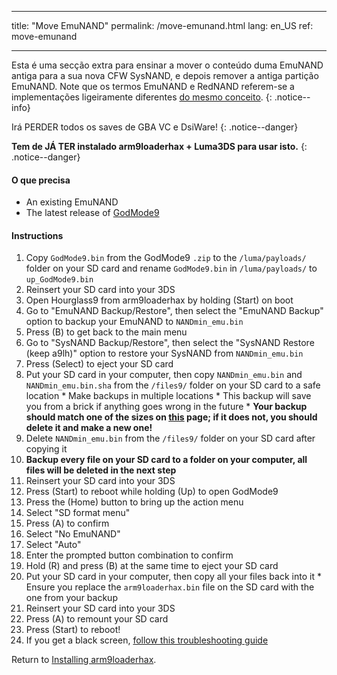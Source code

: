* * *

title: "Move EmuNAND" permalink: /move-emunand.html lang: en_US ref: move-emunand

* * *

Esta é uma secção extra para ensinar a mover o conteúdo duma EmuNAND antiga para a sua nova CFW SysNAND, e depois remover a antiga partição EmuNAND. Note que os termos EmuNAND e RedNAND referem-se a implementações ligeiramente diferentes [do mesmo conceito](http://3dbrew.org/wiki/NAND_Redirection). {: .notice--info}

Irá PERDER todos os saves de GBA VC e DsiWare! {: .notice--danger}

**Tem de JÁ TER instalado arm9loaderhax + Luma3DS para usar isto.** {: .notice--danger}

#### O que precisa

* An existing EmuNAND
* The latest release of [GodMode9](https://github.com/d0k3/GodMode9/releases/latest)

#### Instructions

  1. Copy `GodMode9.bin` from the GodMode9 `.zip` to the `/luma/payloads/` folder on your SD card and rename `GodMode9.bin` in `/luma/payloads/` to `up_GodMode9.bin`
  2. Reinsert your SD card into your 3DS
  3. Open Hourglass9 from arm9loaderhax by holding (Start) on boot
  4. Go to "EmuNAND Backup/Restore", then select the "EmuNAND Backup" option to backup your EmuNAND to `NANDmin_emu.bin`
  5. Press (B) to get back to the main menu
  6. Go to "SysNAND Backup/Restore", then select the "SysNAND Restore (keep a9lh)" option to restore your SysNAND from `NANDmin_emu.bin`
  7. Press (Select) to eject your SD card
  8. Put your SD card in your computer, then copy `NANDmin_emu.bin` and `NANDmin_emu.bin.sha` from the `/files9/` folder on your SD card to a safe location 
    * Make backups in multiple locations
    * This backup will save you from a brick if anything goes wrong in the future
    * **Your backup should match one of the sizes on [this](nand-size) page; if it does not, you should delete it and make a new one!**
  9. Delete `NANDmin_emu.bin` from the `/files9/` folder on your SD card after copying it
 10. **Backup every file on your SD card to a folder on your computer, all files will be deleted in the next step**
 11. Reinsert your SD card into your 3DS
 12. Press (Start) to reboot while holding (Up) to open GodMode9
 13. Press the (Home) button to bring up the action menu
 14. Select "SD format menu"
 15. Press (A) to confirm
 16. Select "No EmuNAND"
 17. Select "Auto"
 18. Enter the prompted button combination to confirm
 19. Hold (R) and press (B) at the same time to eject your SD card
 20. Put your SD card in your computer, then copy all your files back into it 
    * Ensure you replace the `arm9loaderhax.bin` file on the SD card with the one from your backup
 21. Reinsert your SD card into your 3DS
 22. Press (A) to remount your SD card
 23. Press (Start) to reboot!
 24. If you get a black screen, [follow this troubleshooting guide](troubleshooting#ts_sys_down)

Return to [Installing arm9loaderhax](installing-arm9loaderhax).